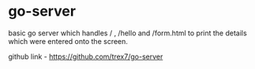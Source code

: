 # go-server

basic go server which handles / , /hello and /form.html to print the details which were entered onto the screen.

github link - https://github.com/trex7/go-server

